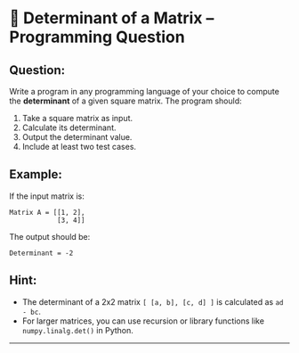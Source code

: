 
# 🧮 Determinant of a Matrix – Programming Question

## Question:

Write a program in any programming language of your choice to compute the **determinant** of a given square matrix. The program should:

1. Take a square matrix as input.
2. Calculate its determinant.
3. Output the determinant value.
4. Include at least two test cases.

## Example:

If the input matrix is:

```
Matrix A = [[1, 2],
            [3, 4]]
```

The output should be:

```
Determinant = -2
```

## Hint:
- The determinant of a 2x2 matrix `[ [a, b], [c, d] ]` is calculated as `ad - bc`.
- For larger matrices, you can use recursion or library functions like `numpy.linalg.det()` in Python.

---
